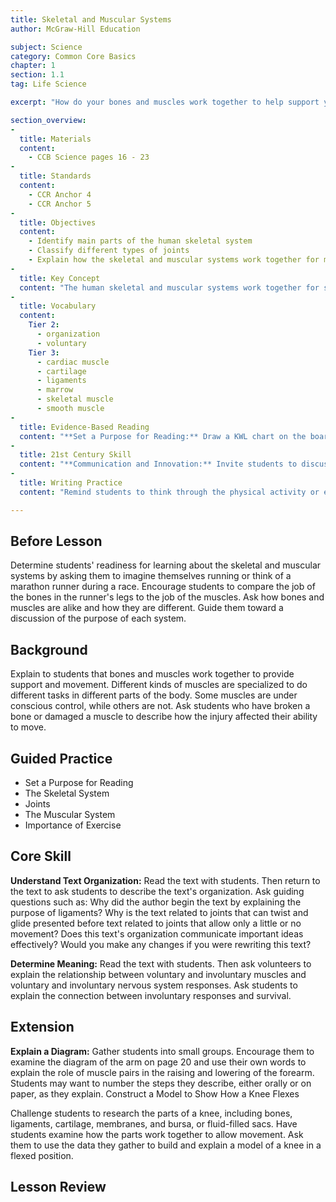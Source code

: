 ```yaml
---
title: Skeletal and Muscular Systems
author: McGraw-Hill Education

subject: Science
category: Common Core Basics
chapter: 1
section: 1.1
tag: Life Science

excerpt: "How do your bones and muscles work together to help support your body and allow you to move? Find out about the bones, joints, and muscles in the human body."

section_overview:
-
  title: Materials
  content:
    - CCB Science pages 16 - 23
-
  title: Standards
  content:
    - CCR Anchor 4
    - CCR Anchor 5
-
  title: Objectives
  content:
    - Identify main parts of the human skeletal system
    - Classify different types of joints
    - Explain how the skeletal and muscular systems work together for movement
-
  title: Key Concept
  content: "The human skeletal and muscular systems work together for support, protection, and movement."
-
  title: Vocabulary
  content:
    Tier 2:
      - organization
      - voluntary
    Tier 3:
      - cardiac muscle
      - cartilage
      - ligaments
      - marrow
      - skeletal muscle
      - smooth muscle
-
  title: Evidence-Based Reading
  content: "**Set a Purpose for Reading:** Draw a KWL chart on the board. Title the chart: The Skeletal System. Label the columns: What I Know; What I Want to Know; and What I Learned. Explain to students that a KWL chart is one of many effective tools they can use to make meaning of a text. Tell students that you're going to complete this chart together. Begin by inviting students to share what they know about the skeletal system. Record their responses in the chart. Then ask them to tell you what they want to know about the skeletal system. Again, record their answers in the chart. After reading the text, revisit the chart to complete the last column. If students don't find the answers to all of their questions, discuss what they could do to find the answers they seek."
-
  title: 21st Century Skill
  content: "**Communication and Innovation:** Invite students to discuss the value of precision in writing. Engage them in a discussion of the value of stating what's most important without cluttering a text with unrelated information. Also ask them how visuals, such as diagrams, can clarify text further. Then read the text together and emphasize points in the text that correspond to points students made during the discussion. Have them work in pairs or in small groups to complete the writing task. Ask students to share their work."
-
  title: Writing Practice
  content: "Remind students to think through the physical activity or exercise that they have selected before attempting to write. Help students decide which pattern of organization- order of importance, time order, or cause-and-effect order- is best suited for describing their chosen subject."

---
```

## Before Lesson

Determine students' readiness for learning about the skeletal and muscular systems by asking them to imagine themselves running or think of a marathon runner during a race. Encourage students to compare the job of the bones in the runner's legs to the job of the muscles. Ask how bones and muscles are alike and how they are different. Guide them toward a discussion of the purpose of each system.

## Background

Explain to students that bones and muscles work together to provide support and movement. Different kinds of muscles are specialized to do different tasks in different parts of the body. Some muscles are under conscious control, while others are not. Ask students who have broken a bone or damaged a muscle to describe how the injury affected their ability to move.

## Guided Practice

- Set a Purpose for Reading
- The Skeletal System
- Joints
- The Muscular System
- Importance of Exercise

## Core Skill

**Understand Text Organization:** Read the text with students. Then return to the text to ask students to describe the text's organization. Ask guiding questions such as: Why did the author begin the text by explaining the purpose of ligaments? Why is the text related to joints that can twist and glide presented before text related to joints that allow only a little or no movement? Does this text's organization communicate important ideas effectively? Would you make any changes if you were rewriting this text?

**Determine Meaning:** Read the text with students. Then ask volunteers to explain the relationship between voluntary and involuntary muscles and voluntary and involuntary nervous system responses. Ask students to explain the connection between involuntary responses and survival.

## Extension

**Explain a Diagram:** Gather students into small groups. Encourage them to examine the diagram of the arm on page 20 and use their own words to explain the role of muscle pairs in the raising and lowering of the forearm. Students may want to number the steps they describe, either orally or on paper, as they explain.
Construct a Model to Show How a Knee Flexes

Challenge students to research the parts of a knee, including bones, ligaments, cartilage, membranes, and bursa, or fluid-filled sacs. Have students examine how the parts work together to allow movement. Ask them to use the data they gather to build and explain a model of a knee in a flexed position.

## Lesson Review
